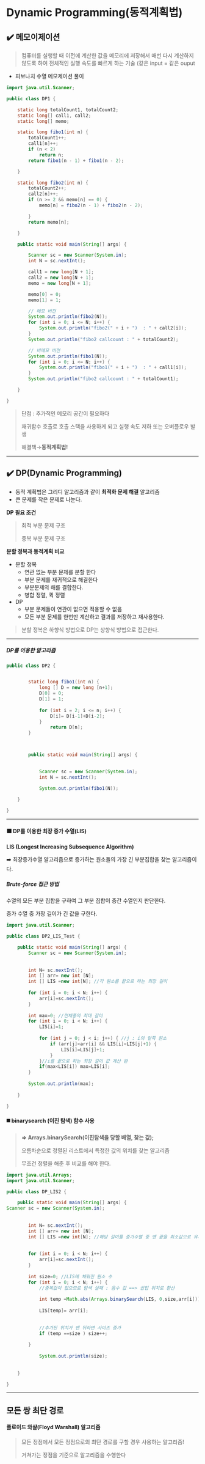 # Dynamic Programming(동적계획법)





##  ✔️ 메모이제이션

> 컴퓨터를 실행할 때 이전에 계산한 값을 메모리에 저장해서 매번 다시 계산하지 않도록 하여 전체적인 실행 속도를 빠르게 하는 기술 (같은 input = 같은 ouput



* 피보나치 수열 메모제이션 풀이

```java
import java.util.Scanner;

public class DP1 {

	static long totalCount1, totalCount2;
	static long[] call1, call2;
	static long[] memo;

	static long fibo1(int n) {
		totalCount1++;
		call1[n]++;
		if (n < 2)
			return n;
		return fibo1(n - 1) + fibo1(n - 2);

	}

	static long fibo2(int n) {
		totalCount2++;
		call2[n]++;
		if (n >= 2 && memo[n] == 0) {
			memo[n] = fibo2(n - 1) + fibo2(n - 2);

		}
		return memo[n];

	}

	public static void main(String[] args) {

		Scanner sc = new Scanner(System.in);
		int N = sc.nextInt();

		call1 = new long[N + 1];
		call2 = new long[N + 1];
		memo = new long[N + 1];

		memo[0] = 0;
		memo[1] = 1;

		// 메모 버전
		System.out.println(fibo2(N));
		for (int i = 0; i <= N; i++) {
			System.out.println("fibo2(" + i + ")  : " + call2[i]);
		}
		System.out.println("fibo2 callcount : " + totalCount2);

		// 비메모 버전  
		System.out.println(fibo1(N));
		for (int i = 0; i <= N; i++) {
			System.out.println("fibo1(" + i + ")  : " + call1[i]);
		}
		System.out.println("fibo2 callcount : " + totalCount1);

	}

}

```

> 단점 : 추가적인 메모리 공간이 필요하다
>
> 재귀함수 호출로 호출 스택을 사용하게 되고 실행 속도 저하 또는 오버플로우 발생
>
> 해결책→**동적계획법!** 





---



##  ✔️ DP(Dynamic Programming)

- 동적 계획법은 그리디 알고리즘과 같이 **최적화 문제 해결** 알고리즘
- 큰 문제를 작은 문제로 나눈다.





**DP 필요 조건**

> 최적 부분 문제 구조
>
> 중복 부분 문제 구조



**분할 정복과 동적계획 비교**

* 분할 정복 
  * 연관 없는 부분 문제를 분할 한다
  * 부분 문제를 재귀적으로 해결한다
  * 부분문제의 해를 결합한다.
  * 병합 정렬, 퀵 정렬
* DP
  * 부분 문제들이 연관이 없으면 적용할 수 없음 
  * 모든 부분 문제를 한번만 계산하고 결과를 저장하고 재사용한다.

> 분할 정복은 하향식 방법으로 DP는 상향식 방법으로 접근한다.



---



##### DP를 이용한 알고리즘

```java
public class DP2 {


		static long fibo1(int n) {
			long [] D = new long [n+1];
			D[0] = 0;
			D[1] = 1;
			
			for (int i = 2; i <= n; i++) {
				D[i]= D[i-1]+D[i-2];
			}
				return D[n];
		}



		public static void main(String[] args) {
		

			Scanner sc = new Scanner(System.in);
			int N = sc.nextInt();

			System.out.println(fibo1(N));
		
	}

}

```





---





#### ⬛️ DP를 이용한 **최장 증가 수열(LIS)**

**LIS (Longest Increasing Subsequence Algorithm)**

➡️ 최장증가수열 알고리즘으로 증가하는 원소들의 가장 긴 부분집합을 찾는 알고리즘이다.





#####  Brute-force 접근 방법

수열의 모든 부분 집합을 구하여 그 부분 집합이 증간 수열인지 판단한다.

증가 수열 중 가장 길이가 긴 값을 구한다.

```java
import java.util.Scanner;

public class DP2_LIS_Test {

	public static void main(String[] args) {
		Scanner sc = new Scanner(System.in);
		
		
		int N= sc.nextInt();
		int [] arr= new int [N];
		int [] LIS =new int[N]; //각 원소를 끝으로 하는 최장 길이
		
		for (int i = 0; i < N; i++) {
			arr[i]=sc.nextInt();
		}
		
		int max=0; //전체중의 최대 길이
		for (int i = 0; i < N; i++) {
			LIS[i]=1;
			
			for (int j = 0; j < i; j++) { //j : i의 앞쪽 원소 
				if (arr[j]<arr[i] && LIS[i]<LIS[j]+1) {
					LIS[i]=LIS[j]+1;
				}
			}//i를 끝으로 하는 최장 길이 값 계산 완
			if(max<LIS[i]) max=LIS[i];
		}
		
		System.out.println(max);
		
	}

}

```





#### ◼️ binarysearch (이진 탐색) 함수 사용

> **=> Arrays.binarySearch(이진탐색을 당할 배열, 찾는 값);**
>
> 오름차순으로 정렬된 리스트에서 특정한 값의 위치를 찾는 알고리즘
>
> 무조건 정렬을 해준 후 비교를 해야 한다.



```java
import java.util.Arrays;
import java.util.Scanner;

public class DP_LIS2 {

	public static void main(String[] args) {
Scanner sc = new Scanner(System.in);
		
		
		int N= sc.nextInt();
		int [] arr= new int [N];
		int [] LIS =new int[N]; //해당 길이를 증가수열 중 맨 끝을 최소값으로 유지 
		
		
		for (int i = 0; i < N; i++) {
			arr[i]=sc.nextInt();
		}
		
		int size=0; //LIS에 채워진 원소 수 
		for (int i = 0; i < N; i++) {
			//중복값이 없으므로 탐색 실패 : 음수 값 ==> 삽입 위치로 환산 
			
			int temp =Math.abs(Arrays.binarySearch(LIS, 0,size,arr[i]))-1;
			
			LIS[temp]= arr[i];
			
			
			//추가된 위치가 맨 뒤라면 사이즈 증가
			if (temp ==size ) size++;
		
		}
		
			System.out.println(size);
		
	
	}

}

```







----



## 모든 쌍 최단 경로



#### 플로이드 와샬(Floyd Warshall) 알고리즘

> 모든 정점에서 모든 정점으로의 최단 경로를 구할 경우 사용하는 알고리즘!
>
> 거쳐가는 정점을 기준으로 알고리즘을 수행한다